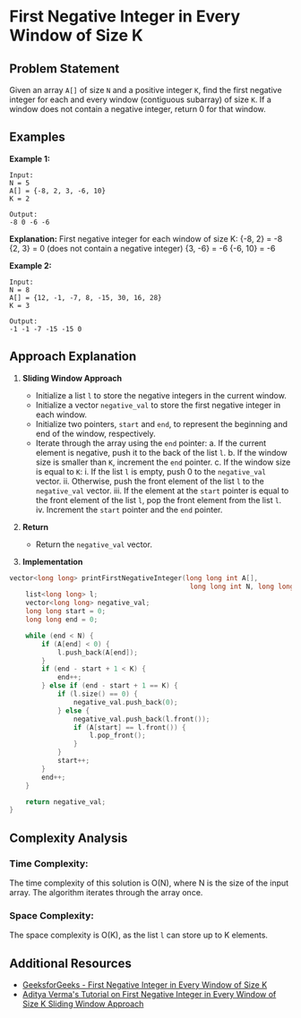 # First Negative Integer in Every Window of Size K

## Problem Statement

Given an array `A[]` of size `N` and a positive integer `K`, find the first negative integer for each and every window (contiguous subarray) of size `K`. If a window does not contain a negative integer, return 0 for that window.

## Examples

**Example 1:**

```
Input:
N = 5
A[] = {-8, 2, 3, -6, 10}
K = 2

Output:
-8 0 -6 -6
```

**Explanation:**
First negative integer for each window of size K:
{-8, 2} = -8
{2, 3} = 0 (does not contain a negative integer)
{3, -6} = -6
{-6, 10} = -6

**Example 2:**

```
Input:
N = 8
A[] = {12, -1, -7, 8, -15, 30, 16, 28}
K = 3

Output:
-1 -1 -7 -15 -15 0
```

## Approach Explanation

1. **Sliding Window Approach**

   - Initialize a list `l` to store the negative integers in the current window.
   - Initialize a vector `negative_val` to store the first negative integer in each window.
   - Initialize two pointers, `start` and `end`, to represent the beginning and end of the window, respectively.
   - Iterate through the array using the `end` pointer:
     a. If the current element is negative, push it to the back of the list `l`.
     b. If the window size is smaller than `K`, increment the `end` pointer.
     c. If the window size is equal to `K`:
        i. If the list `l` is empty, push 0 to the `negative_val` vector.
        ii. Otherwise, push the front element of the list `l` to the `negative_val` vector.
        iii. If the element at the `start` pointer is equal to the front element of the list `l`, pop the front element from the list `l`.
        iv. Increment the `start` pointer and the `end` pointer.

2. **Return**

   - Return the `negative_val` vector.

3. **Implementation**

```cpp
vector<long long> printFirstNegativeInteger(long long int A[],
                                             long long int N, long long int K) {
    list<long long> l;
    vector<long long> negative_val;
    long long start = 0;
    long long end = 0;

    while (end < N) {
        if (A[end] < 0) {
            l.push_back(A[end]);
        }
        if (end - start + 1 < K) {
            end++;
        } else if (end - start + 1 == K) {
            if (l.size() == 0) {
                negative_val.push_back(0);
            } else {
                negative_val.push_back(l.front());
                if (A[start] == l.front()) {
                    l.pop_front();
                }
            }
            start++;
        }
        end++;
    }

    return negative_val;
}
```

## Complexity Analysis

### Time Complexity:

The time complexity of this solution is O(N), where N is the size of the input array. The algorithm iterates through the array once.

### Space Complexity:

The space complexity is O(K), as the list `l` can store up to K elements.

## Additional Resources

- [GeeksforGeeks - First Negative Integer in Every Window of Size K](https://www.geeksforgeeks.org/problems/first-negative-integer-in-every-window-of-size-k3345/1)
- [Aditya Verma's Tutorial on First Negative Integer in Every Window of Size K Sliding Window Approach](https://www.youtube.com/watch?v=uUXXEgK2Jh8&pp=ygVqYWRpdHlhIHZlcm1hIGh0dHBzOi8vd3d3LmdlZWtzZm9yZ2Vla3Mub3JnL3Byb2JsZW1zL2ZpcnN0LW5lZ2F0aXZlLWludGVnZXItaW4tZXZlcnktd2luZG93LW9mLXNpemUtazMzNDUvMQ%3D%3D)